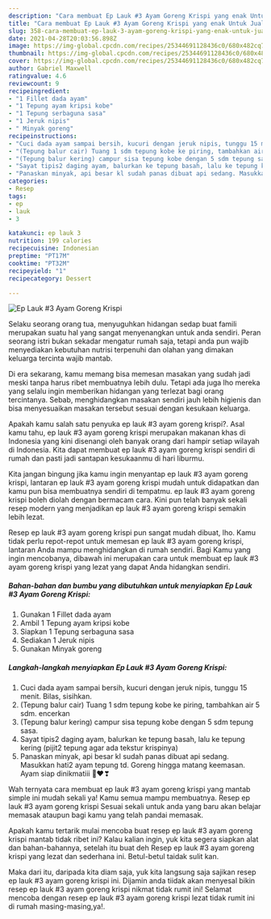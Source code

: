 ```yaml
---
description: "Cara membuat Ep Lauk #3 Ayam Goreng Krispi yang enak Untuk Jualan"
title: "Cara membuat Ep Lauk #3 Ayam Goreng Krispi yang enak Untuk Jualan"
slug: 358-cara-membuat-ep-lauk-3-ayam-goreng-krispi-yang-enak-untuk-jualan
date: 2021-04-28T20:03:56.898Z
image: https://img-global.cpcdn.com/recipes/25344691128436c0/680x482cq70/ep-lauk-3-ayam-goreng-krispi-foto-resep-utama.jpg
thumbnail: https://img-global.cpcdn.com/recipes/25344691128436c0/680x482cq70/ep-lauk-3-ayam-goreng-krispi-foto-resep-utama.jpg
cover: https://img-global.cpcdn.com/recipes/25344691128436c0/680x482cq70/ep-lauk-3-ayam-goreng-krispi-foto-resep-utama.jpg
author: Gabriel Maxwell
ratingvalue: 4.6
reviewcount: 9
recipeingredient:
- "1 Fillet dada ayam"
- "1 Tepung ayam kripsi kobe"
- "1 Tepung serbaguna sasa"
- "1 Jeruk nipis"
- " Minyak goreng"
recipeinstructions:
- "Cuci dada ayam sampai bersih, kucuri dengan jeruk nipis, tunggu 15 menit. Bilas, sisihkan."
- "(Tepung balur cair) Tuang 1 sdm tepung kobe ke piring, tambahkan air 5 sdm. encerkan"
- "(Tepung balur kering) campur sisa tepung kobe dengan 5 sdm tepung sasa."
- "Sayat tipis2 daging ayam, balurkan ke tepung basah, lalu ke tepung kering (pijit2 tepung agar ada tekstur krispinya)"
- "Panaskan minyak, api besar kl sudah panas dibuat api sedang. Masukkan hati2 ayam tepung td. Goreng hingga matang keemasan. Ayam siap dinikmatiii 🥰♥️❣"
categories:
- Resep
tags:
- ep
- lauk
- 3

katakunci: ep lauk 3 
nutrition: 199 calories
recipecuisine: Indonesian
preptime: "PT17M"
cooktime: "PT32M"
recipeyield: "1"
recipecategory: Dessert

---
```



![Ep Lauk #3 Ayam Goreng Krispi](https://img-global.cpcdn.com/recipes/25344691128436c0/680x482cq70/ep-lauk-3-ayam-goreng-krispi-foto-resep-utama.jpg)

Selaku seorang orang tua, menyuguhkan hidangan sedap buat famili merupakan suatu hal yang sangat menyenangkan untuk anda sendiri. Peran seorang istri bukan sekadar mengatur rumah saja, tetapi anda pun wajib menyediakan kebutuhan nutrisi terpenuhi dan olahan yang dimakan keluarga tercinta wajib mantab.

Di era  sekarang, kamu memang bisa memesan masakan yang sudah jadi meski tanpa harus ribet membuatnya lebih dulu. Tetapi ada juga lho mereka yang selalu ingin memberikan hidangan yang terlezat bagi orang tercintanya. Sebab, menghidangkan masakan sendiri jauh lebih higienis dan bisa menyesuaikan masakan tersebut sesuai dengan kesukaan keluarga. 



Apakah kamu salah satu penyuka ep lauk #3 ayam goreng krispi?. Asal kamu tahu, ep lauk #3 ayam goreng krispi merupakan makanan khas di Indonesia yang kini disenangi oleh banyak orang dari hampir setiap wilayah di Indonesia. Kita dapat membuat ep lauk #3 ayam goreng krispi sendiri di rumah dan pasti jadi santapan kesukaanmu di hari liburmu.

Kita jangan bingung jika kamu ingin menyantap ep lauk #3 ayam goreng krispi, lantaran ep lauk #3 ayam goreng krispi mudah untuk didapatkan dan kamu pun bisa membuatnya sendiri di tempatmu. ep lauk #3 ayam goreng krispi boleh diolah dengan bermacam cara. Kini pun telah banyak sekali resep modern yang menjadikan ep lauk #3 ayam goreng krispi semakin lebih lezat.

Resep ep lauk #3 ayam goreng krispi pun sangat mudah dibuat, lho. Kamu tidak perlu repot-repot untuk memesan ep lauk #3 ayam goreng krispi, lantaran Anda mampu menghidangkan di rumah sendiri. Bagi Kamu yang ingin mencobanya, dibawah ini merupakan cara untuk membuat ep lauk #3 ayam goreng krispi yang lezat yang dapat Anda hidangkan sendiri.

<!--inarticleads1-->

##### Bahan-bahan dan bumbu yang dibutuhkan untuk menyiapkan Ep Lauk #3 Ayam Goreng Krispi:

1. Gunakan 1 Fillet dada ayam
1. Ambil 1 Tepung ayam kripsi kobe
1. Siapkan 1 Tepung serbaguna sasa
1. Sediakan 1 Jeruk nipis
1. Gunakan  Minyak goreng




<!--inarticleads2-->

##### Langkah-langkah menyiapkan Ep Lauk #3 Ayam Goreng Krispi:

1. Cuci dada ayam sampai bersih, kucuri dengan jeruk nipis, tunggu 15 menit. Bilas, sisihkan.
1. (Tepung balur cair) Tuang 1 sdm tepung kobe ke piring, tambahkan air 5 sdm. encerkan
1. (Tepung balur kering) campur sisa tepung kobe dengan 5 sdm tepung sasa.
1. Sayat tipis2 daging ayam, balurkan ke tepung basah, lalu ke tepung kering (pijit2 tepung agar ada tekstur krispinya)
1. Panaskan minyak, api besar kl sudah panas dibuat api sedang. Masukkan hati2 ayam tepung td. Goreng hingga matang keemasan. Ayam siap dinikmatiii 🥰♥️❣




Wah ternyata cara membuat ep lauk #3 ayam goreng krispi yang mantab simple ini mudah sekali ya! Kamu semua mampu membuatnya. Resep ep lauk #3 ayam goreng krispi Sesuai sekali untuk anda yang baru akan belajar memasak ataupun bagi kamu yang telah pandai memasak.

Apakah kamu tertarik mulai mencoba buat resep ep lauk #3 ayam goreng krispi mantab tidak ribet ini? Kalau kalian ingin, yuk kita segera siapkan alat dan bahan-bahannya, setelah itu buat deh Resep ep lauk #3 ayam goreng krispi yang lezat dan sederhana ini. Betul-betul taidak sulit kan. 

Maka dari itu, daripada kita diam saja, yuk kita langsung saja sajikan resep ep lauk #3 ayam goreng krispi ini. Dijamin anda tiidak akan menyesal bikin resep ep lauk #3 ayam goreng krispi nikmat tidak rumit ini! Selamat mencoba dengan resep ep lauk #3 ayam goreng krispi lezat tidak rumit ini di rumah masing-masing,ya!.

